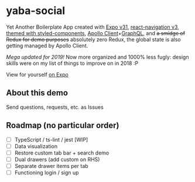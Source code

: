 # yaba-social

Yet Another Boilerplate App created with [Expo v31](expo.io), [react-navigation v3](reactnavigation.org), [themed with styled-components](www.styled-components.com), [Apollo Client](www.apollographql.com/docs/react/)+[GraphQL](graphql.org), and ~~a smidge of Redux for demo purposes~~ absolutely zero Redux, the global state is also getting managed by Apollo Client.

_Mega updated for 2019!_ Now more organized and 1000% less fugly: design skills were on my list of things to improve on in 2018 :P

View for yourself [on Expo](https://exp.host/@allpwrfulroot/yaba-social)

## About this demo

Send questions, requests, etc. as Issues

## Roadmap (no particular order)

- [ ] TypeScript / ts-lint / jest  [WIP]
- [ ] Data visualization
- [ ] Restore custom tab bar + search demo
- [ ] Dual drawers (add custom on RHS)
- [ ] Separate drawer items per tab
- [ ] Functioning login / sign up
